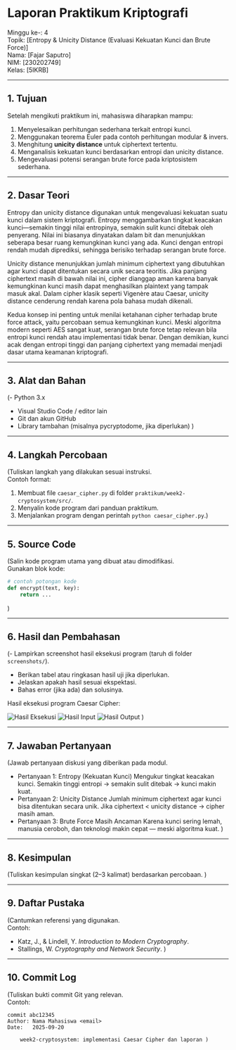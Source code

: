 # Laporan Praktikum Kriptografi

Minggu ke-: 4  
Topik: [Entropy & Unicity Distance (Evaluasi Kekuatan Kunci dan Brute Force)]  
Nama: [Fajar Saputro]  
NIM: [230202749]  
Kelas: [5IKRB]

---

## 1. Tujuan

Setelah mengikuti praktikum ini, mahasiswa diharapkan mampu:

1. Menyelesaikan perhitungan sederhana terkait entropi kunci.
2. Menggunakan teorema Euler pada contoh perhitungan modular & invers.
3. Menghitung **unicity distance** untuk ciphertext tertentu.
4. Menganalisis kekuatan kunci berdasarkan entropi dan unicity distance.
5. Mengevaluasi potensi serangan brute force pada kriptosistem sederhana.

---

## 2. Dasar Teori

Entropy dan unicity distance digunakan untuk mengevaluasi kekuatan suatu kunci dalam sistem kriptografi. Entropy menggambarkan tingkat keacakan kunci—semakin tinggi nilai entropinya, semakin sulit kunci ditebak oleh penyerang. Nilai ini biasanya dinyatakan dalam bit dan menunjukkan seberapa besar ruang kemungkinan kunci yang ada. Kunci dengan entropi rendah mudah diprediksi, sehingga berisiko terhadap serangan brute force.

Unicity distance menunjukkan jumlah minimum ciphertext yang dibutuhkan agar kunci dapat ditentukan secara unik secara teoritis. Jika panjang ciphertext masih di bawah nilai ini, cipher dianggap aman karena banyak kemungkinan kunci masih dapat menghasilkan plaintext yang tampak masuk akal. Dalam cipher klasik seperti Vigenère atau Caesar, unicity distance cenderung rendah karena pola bahasa mudah dikenali.

Kedua konsep ini penting untuk menilai ketahanan cipher terhadap brute force attack, yaitu percobaan semua kemungkinan kunci. Meski algoritma modern seperti AES sangat kuat, serangan brute force tetap relevan bila entropi kunci rendah atau implementasi tidak benar. Dengan demikian, kunci acak dengan entropi tinggi dan panjang ciphertext yang memadai menjadi dasar utama keamanan kriptografi.

---

## 3. Alat dan Bahan

(- Python 3.x

- Visual Studio Code / editor lain
- Git dan akun GitHub
- Library tambahan (misalnya pycryptodome, jika diperlukan) )

---

## 4. Langkah Percobaan

(Tuliskan langkah yang dilakukan sesuai instruksi.  
Contoh format:

1. Membuat file `caesar_cipher.py` di folder `praktikum/week2-cryptosystem/src/`.
2. Menyalin kode program dari panduan praktikum.
3. Menjalankan program dengan perintah `python caesar_cipher.py`.)

---

## 5. Source Code

(Salin kode program utama yang dibuat atau dimodifikasi.  
Gunakan blok kode:

```python
# contoh potongan kode
def encrypt(text, key):
    return ...
```

)

---

## 6. Hasil dan Pembahasan

(- Lampirkan screenshot hasil eksekusi program (taruh di folder `screenshots/`).

- Berikan tabel atau ringkasan hasil uji jika diperlukan.
- Jelaskan apakah hasil sesuai ekspektasi.
- Bahas error (jika ada) dan solusinya.

Hasil eksekusi program Caesar Cipher:

![Hasil Eksekusi](screenshots/output.png)
![Hasil Input](screenshots/input.png)
![Hasil Output](screenshots/output.png)
)

---

## 7. Jawaban Pertanyaan

(Jawab pertanyaan diskusi yang diberikan pada modul.

- Pertanyaan 1: Entropy (Kekuatan Kunci)
  Mengukur tingkat keacakan kunci.
  Semakin tinggi entropi → semakin sulit ditebak → kunci makin kuat.
- Pertanyaan 2: Unicity Distance
  Jumlah minimum ciphertext agar kunci bisa ditentukan secara unik.
  Jika ciphertext < unicity distance → cipher masih aman.
- Pertanyaan 3: Brute Force Masih Ancaman
  Karena kunci sering lemah, manusia ceroboh, dan teknologi makin cepat — meski algoritma kuat.
  )

---

## 8. Kesimpulan

(Tuliskan kesimpulan singkat (2–3 kalimat) berdasarkan percobaan. )

---

## 9. Daftar Pustaka

(Cantumkan referensi yang digunakan.  
Contoh:

- Katz, J., & Lindell, Y. _Introduction to Modern Cryptography_.
- Stallings, W. _Cryptography and Network Security_. )

---

## 10. Commit Log

(Tuliskan bukti commit Git yang relevan.  
Contoh:

```
commit abc12345
Author: Nama Mahasiswa <email>
Date:   2025-09-20

    week2-cryptosystem: implementasi Caesar Cipher dan laporan )
```
